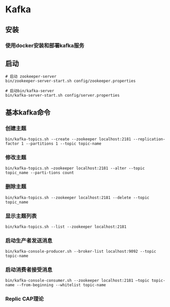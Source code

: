 # Kafka

## 安装

### 使用docker安装和部署kafka服务


## 启动
```shell
# 启动 zookeeper-server
bin/zookeeper-server-start.sh config/zookeeper.properties

# 启动bin/kafka-server
bin/kafka-server-start.sh config/server.properties
```

## 基本kafka命令

### 创建主题
`bin/kafka-topics.sh --create --zookeeper localhost:2181 --replication-factor 1 --partitions 1 --topic topic-name`

### 修改主题
`bin/kafka-topics.sh —zookeeper localhost:2181 --alter --topic topic_name --parti-tions count`

### 删除主题
`bin/kafka-topics.sh --zookeeper localhost:2181 --delete --topic topic_name`

### 显示主题列表
`bin/kafka-topics.sh --list --zookeeper localhost:2181`

### 启动生产者发送消息
`bin/kafka-console-producer.sh --broker-list localhost:9092 --topic topic-name`

### 启动消费者接受消息
`bin/kafka-console-consumer.sh --zookeeper localhost:2181 —topic topic-name --from-beginning --whitelist topic-name`


### Replic CAP理论